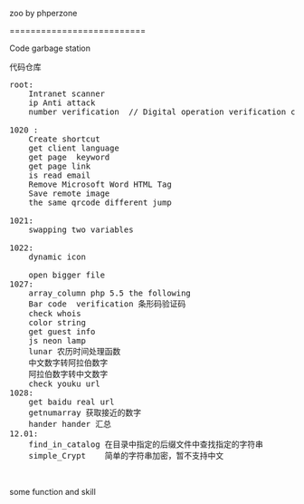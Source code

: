 zoo  by phperzone

==========================

Code garbage station


代码仓库 
<pre>
root:
	Intranet scanner
	ip Anti attack
	number verification  // Digital operation verification code

1020 : 
	Create shortcut
	get client language
	get page  keyword
	get page link
	is read email
	Remove Microsoft Word HTML Tag
	Save remote image
	the same qrcode different jump

1021:
	swapping two variables

1022:
	dynamic icon 

	open bigger file
1027:
	array_column php 5.5 the following
	Bar code  verification 条形码验证码
	check whois
	color string
	get guest info
	js neon lamp 
	lunar 农历时间处理函数
	中文数字转阿拉伯数字
	阿拉伯数字转中文数字
	check youku url
1028:
	get baidu real url
	getnumarray 获取接近的数字
	hander hander 汇总
12.01:  
	find_in_catalog 在目录中指定的后缀文件中查找指定的字符串
	simple_Crypt    简单的字符串加密，暂不支持中文


</pre>

some function and skill
